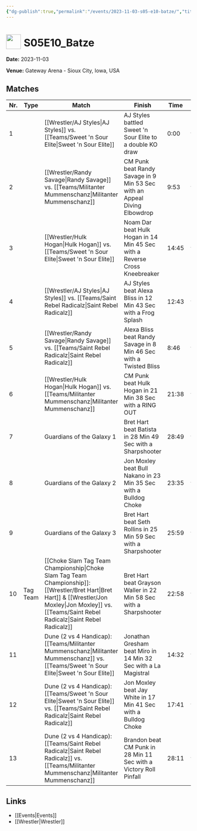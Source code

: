 ```yaml
---
{"dg-publish":true,"permalink":"/events/2023-11-03-s05-e10-batze/","title":"S05E10_Batze","noteIcon":""}
---
```



# <img src="https://github.com/CptSpaulding1980/choke-slam-wrestling/releases/download/images/ChokeSlam.png" width="40" style="vertical-align:bottom; margin-right:8px;">**S05E10_Batze**

**Date:** 2023-11-03

**Venue:** Gateway Arena - Sioux City, Iowa, USA

## Matches

| Nr. | Type | Match | Finish | Time | Rating | Score |
|-----|------|-------|--------|------|--------|-------|
| 1 |  | [[Wrestler/AJ Styles\|AJ Styles]] vs. [[Teams/Sweet 'n Sour Elite\|Sweet 'n Sour Elite]] | AJ Styles battled Sweet 'n Sour Elite to a  double KO draw | 0:00 | ★★ | 63 |
| 2 |  | [[Wrestler/Randy Savage\|Randy Savage]] vs. [[Teams/Militanter Mummenschanz\|Militanter Mummenschanz]] | CM Punk beat Randy Savage in 9 Min 53 Sec with an Appeal Diving Elbowdrop | 9:53 | ★★★ | 69 |
| 3 |  | [[Wrestler/Hulk Hogan\|Hulk Hogan]] vs. [[Teams/Sweet 'n Sour Elite\|Sweet 'n Sour Elite]] | Noam Dar beat Hulk Hogan in 14 Min 45 Sec with a Reverse Cross Kneebreaker | 14:45 | ★★★3/4 | 83 |
| 4 |  | [[Wrestler/AJ Styles\|AJ Styles]] vs. [[Teams/Saint Rebel Radicalz\|Saint Rebel Radicalz]] | AJ Styles beat Alexa Bliss in 12 Min 43 Sec with a Frog Splash | 12:43 | ★★★1/4 | 72 |
| 5 |  | [[Wrestler/Randy Savage\|Randy Savage]] vs. [[Teams/Saint Rebel Radicalz\|Saint Rebel Radicalz]] | Alexa Bliss beat Randy Savage in 8 Min 46 Sec with a Twisted Bliss | 8:46 | ★★★ | 70 |
| 6 |  | [[Wrestler/Hulk Hogan\|Hulk Hogan]] vs. [[Teams/Militanter Mummenschanz\|Militanter Mummenschanz]] | CM Punk beat Hulk Hogan in 21 Min 38 Sec with a RING OUT | 21:38 | ★★★★ | 85 |
| 7 |  | Guardians of the Galaxy 1 | Bret Hart beat Batista in 28 Min 49 Sec with a Sharpshooter | 28:49 | ★★★★1/2 | 92 |
| 8 |  | Guardians of the Galaxy 2 | Jon Moxley beat Bull Nakano in 23 Min 35 Sec with a Bulldog Choke | 23:35 | ★★★3/4 | 81 |
| 9 |  | Guardians of the Galaxy 3 | Bret Hart beat Seth Rollins in 25 Min 59 Sec with a Sharpshooter | 25:59 | ★★★★1/2 | 94 |
| 10 | Tag Team | [[Choke Slam Tag Team Championship\|Choke Slam Tag Team Championship]]: [[Wrestler/Bret Hart\|Bret Hart]] & [[Wrestler/Jon Moxley\|Jon Moxley]] vs. [[Teams/Saint Rebel Radicalz\|Saint Rebel Radicalz]] | Bret Hart beat Grayson Waller in 22 Min 58 Sec with a Sharpshooter | 22:58 | ★★★★1/2 | 94 |
| 11 |  | Dune (2 vs 4 Handicap): [[Teams/Militanter Mummenschanz\|Militanter Mummenschanz]] vs. [[Teams/Sweet 'n Sour Elite\|Sweet 'n Sour Elite]] | Jonathan Gresham beat Miro in 14 Min 32 Sec with a La Magistral | 14:32 | ★★★ | 71 |
| 12 |  | Dune (2 vs 4 Handicap): [[Teams/Sweet 'n Sour Elite\|Sweet 'n Sour Elite]] vs. [[Teams/Saint Rebel Radicalz\|Saint Rebel Radicalz]] | Jon Moxley beat Jay White in 17 Min 41 Sec with a Bulldog Choke | 17:41 | ★★★★ | 86 |
| 13 |  | Dune (2 vs 4 Handicap): [[Teams/Saint Rebel Radicalz\|Saint Rebel Radicalz]] vs. [[Teams/Militanter Mummenschanz\|Militanter Mummenschanz]] | Brandon beat CM Punk in 28 Min 11 Sec with a Victory Roll Pinfall | 28:11 | ★★★1/4 | 73 |

## Links
- [[Events\|Events]]
- [[Wrestler\|Wrestler]]
